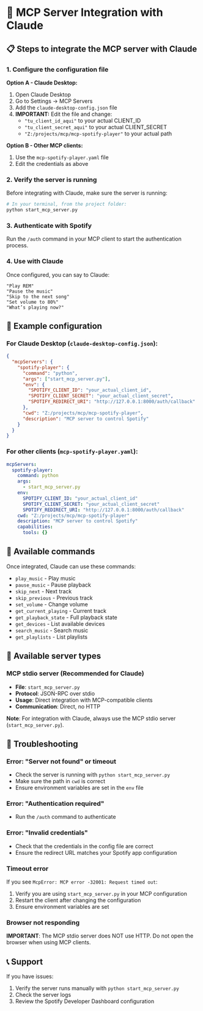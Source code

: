# 🎵 MCP Server Integration with Claude

## 📋 Steps to integrate the MCP server with Claude

### 1. **Configure the configuration file**

**Option A - Claude Desktop:**
1. Open Claude Desktop
2. Go to Settings → MCP Servers
3. Add the `claude-desktop-config.json` file
4. **IMPORTANT:** Edit the file and change:
   - `"tu_client_id_aqui"` to your actual CLIENT_ID
   - `"tu_client_secret_aqui"` to your actual CLIENT_SECRET
   - `"Z:/projects/mcp/mcp-spotify-player"` to your actual path

**Option B - Other MCP clients:**
1. Use the `mcp-spotify-player.yaml` file
2. Edit the credentials as above

### 2. **Verify the server is running**

Before integrating with Claude, make sure the server is running:

```bash
# In your terminal, from the project folder:
python start_mcp_server.py
```

### 3. **Authenticate with Spotify**

Run the `/auth` command in your MCP client to start the authentication process.

### 4. **Use with Claude**

Once configured, you can say to Claude:
```
"Play REM"
"Pause the music"
"Skip to the next song"
"Set volume to 80%"
"What’s playing now?"
```

## 🔧 Example configuration

### For Claude Desktop (`claude-desktop-config.json`):
```json
{
  "mcpServers": {
    "spotify-player": {
      "command": "python",
      "args": ["start_mcp_server.py"],
      "env": {
        "SPOTIFY_CLIENT_ID": "your_actual_client_id",
        "SPOTIFY_CLIENT_SECRET": "your_actual_client_secret",
        "SPOTIFY_REDIRECT_URI": "http://127.0.0.1:8000/auth/callback"
      },
      "cwd": "Z:/projects/mcp/mcp-spotify-player",
      "description": "MCP server to control Spotify"
    }
  }
}
```

### For other clients (`mcp-spotify-player.yaml`):
```yaml
mcpServers:
  spotify-player:
    command: python
    args:
      - start_mcp_server.py
    env:
      SPOTIFY_CLIENT_ID: "your_actual_client_id"
      SPOTIFY_CLIENT_SECRET: "your_actual_client_secret"
      SPOTIFY_REDIRECT_URI: "http://127.0.0.1:8000/auth/callback"
    cwd: "Z:/projects/mcp/mcp-spotify-player"
    description: "MCP server to control Spotify"
    capabilities:
      tools: {}
```

## 🎯 Available commands

Once integrated, Claude can use these commands:

- `play_music` - Play music
- `pause_music` - Pause playback
- `skip_next` - Next track
- `skip_previous` - Previous track
- `set_volume` - Change volume
- `get_current_playing` - Current track
- `get_playback_state` - Full playback state
- `get_devices` - List available devices
- `search_music` - Search music
- `get_playlists` - List playlists

## 🔧 Available server types

### MCP stdio server (Recommended for Claude)
- **File**: `start_mcp_server.py`
- **Protocol**: JSON-RPC over stdio
- **Usage**: Direct integration with MCP-compatible clients
- **Communication**: Direct, no HTTP

**Note**: For integration with Claude, always use the MCP stdio server (`start_mcp_server.py`).

## 🐛 Troubleshooting

### Error: "Server not found" or timeout
- Check the server is running with `python start_mcp_server.py`
- Make sure the path in `cwd` is correct
- Ensure environment variables are set in the `env` file

### Error: "Authentication required"
- Run the `/auth` command to authenticate

### Error: "Invalid credentials"
- Check that the credentials in the config file are correct
- Ensure the redirect URL matches your Spotify app configuration

### Timeout error
If you see `McpError: MCP error -32001: Request timed out`:
1. Verify you are using `start_mcp_server.py` in your MCP configuration
2. Restart the client after changing the configuration
3. Ensure environment variables are set

### Browser not responding
**IMPORTANT**: The MCP stdio server does NOT use HTTP. Do not open the browser when using MCP clients.

## 📞 Support

If you have issues:
1. Verify the server runs manually with `python start_mcp_server.py`
2. Check the server logs
3. Review the Spotify Developer Dashboard configuration
